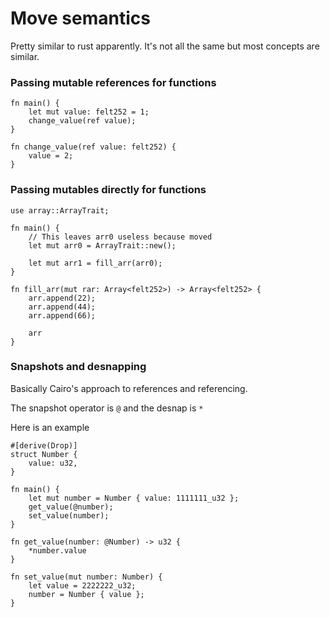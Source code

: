 # Move semantics

Pretty similar to rust apparently. It's not all the same but most concepts are similar.

### Passing mutable references for functions

```
fn main() {
    let mut value: felt252 = 1;
    change_value(ref value);
}

fn change_value(ref value: felt252) {
    value = 2;
}
```
### Passing mutables directly for functions

```
use array::ArrayTrait;

fn main() {
    // This leaves arr0 useless because moved
    let mut arr0 = ArrayTrait::new();

    let mut arr1 = fill_arr(arr0);
}

fn fill_arr(mut rar: Array<felt252>) -> Array<felt252> {
    arr.append(22);
    arr.append(44);
    arr.append(66);

    arr
}
```

### Snapshots and desnapping

Basically Cairo's approach to references and referencing.

The snapshot operator is `@` and the desnap is `*`

Here is an example

```
#[derive(Drop)]
struct Number {
    value: u32, 
}

fn main() {
    let mut number = Number { value: 1111111_u32 };
    get_value(@number);
    set_value(number);
}

fn get_value(number: @Number) -> u32 {
    *number.value
}

fn set_value(mut number: Number) {
    let value = 2222222_u32;
    number = Number { value };
}
```
